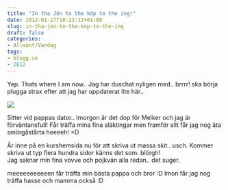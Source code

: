 ```yaml
---
title: "In tha Jön to the köp to the ing!"
date: 2012-01-27T18:22:12+01:00
slug: in-tha-jon-to-the-kop-to-the-ing
draft: false
categories:
- Allmänt/Vardag
tags:
- blogg.se
- 2012
---
```

Yep. Thats where I am now.. Jag har duschat nyligen med.. brrrr! ska börja plugga strax efter att jag har uppdaterat lite här..

![](/assets/images/blogg.se/tux_186482884.png)

Sitter vid pappas dator.. Imorgon är det dop för Melker och jag är förväntansfull! Får träffa mina fina släktingar men framför allt får jag nog äta smörgåstårta heeeeh! =D  
  
Är inne på en kurshemsida nu för att skriva ut massa skit.. usch. Kommer skriva ut typ flera hundra sidor känns det som. blörgh!  
Jag saknar min fina vovve och pojkvän alla redan.. det suger.

meeeeeeeeeeen får träffa min bästa pappa och bror :D Imon får jag nog träffa hasse och mamma också :D